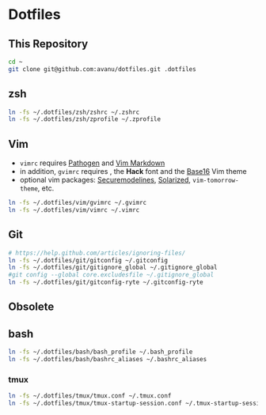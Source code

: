 # Dotfiles

## This Repository
```bash
cd ~
git clone git@github.com:avanu/dotfiles.git .dotfiles
```


## zsh
```sh
ln -fs ~/.dotfiles/zsh/zshrc ~/.zshrc
ln -fs ~/.dotfiles/zsh/zprofile ~/.zprofile
```

## Vim
- `vimrc` requires [Pathogen](https://github.com/tpope/vim-pathogen) and [Vim Markdown](https://github.com/plasticboy/vim-markdown)
- in addition, `gvimrc` requires , the **Hack** font and the [Base16](https://github.com/chriskempson/base16-vim) Vim theme
- optional vim packages: [Securemodelines](https://github.com/ciaranm/securemodelines), [Solarized](https://github.com/altercation/vim-colors-solarized), `vim-tomorrow-theme`, etc.

```bash
ln -fs ~/.dotfiles/vim/gvimrc ~/.gvimrc
ln -fs ~/.dotfiles/vim/vimrc ~/.vimrc
```

## Git
```bash
# https://help.github.com/articles/ignoring-files/
ln -fs ~/.dotfiles/git/gitconfig ~/.gitconfig
ln -fs ~/.dotfiles/git/gitignore_global ~/.gitignore_global
#git config --global core.excludesfile ~/.gitignore_global
ln -fs ~/.dotfiles/git/gitconfig-ryte ~/.gitconfig-ryte
```

## Obsolete

## bash
```bash
ln -fs ~/.dotfiles/bash/bash_profile ~/.bash_profile
ln -fs ~/.dotfiles/bash/bashrc_aliases ~/.bashrc_aliases
```

### tmux
```bash
ln -fs ~/.dotfiles/tmux/tmux.conf ~/.tmux.conf
ln -fs ~/.dotfiles/tmux/tmux-startup-session.conf ~/.tmux-startup-session.conf
```
